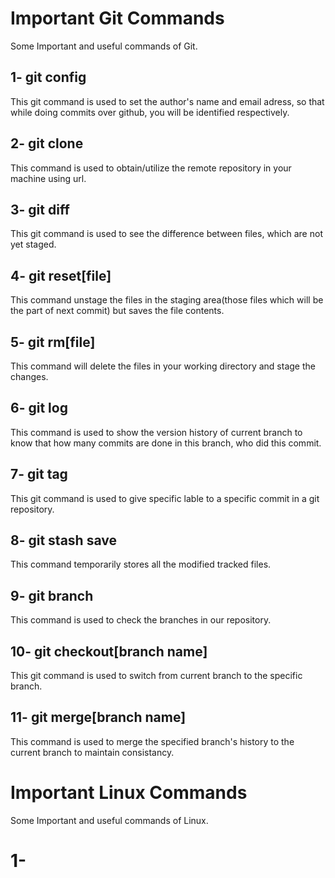 # Important Git Commands
Some Important and useful commands of Git.
## 1- git config
This git command is used to set the author's name and email adress, so that while doing commits over github, you will be identified respectively.
## 2- git clone
This command is used to obtain/utilize the remote repository in your machine using url. 
## 3- git diff
This git command is used to see the difference between files, which are not yet staged.
## 4- git reset[file]
This command unstage the files in the staging area(those files which will be the part of next commit) but saves the file contents.
## 5- git rm[file]
This command will delete the files in your working directory and stage the changes.
## 6- git log
This command is used to show the version history of current branch to know that how many commits are done in this branch, who did this commit.
## 7- git tag
This git command is used to give specific lable to a specific commit in a git repository. 
## 8- git stash save
This command temporarily stores all the modified tracked files. 
## 9- git branch
This command is used to check the branches in our repository.
## 10- git checkout[branch name]
This git command is used to switch from current branch to the specific branch.
## 11- git merge[branch name]
This command is used to merge the specified branch's history to the current branch to maintain consistancy.

# Important Linux Commands
Some Important and useful commands of Linux.
# 1- 
